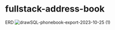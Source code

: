 # fullstack-address-book


ERD
![drawSQL-phonebook-export-2023-10-25 (1)](https://github.com/pytest3/fullstack-address-book/assets/98165959/336066f5-ec37-4d5e-93aa-f5c81fa7727c)
